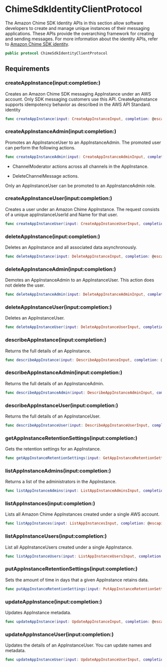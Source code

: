 # ChimeSdkIdentityClientProtocol

The Amazon Chime SDK Identity APIs in this section allow software developers to create and manage unique instances of their messaging applications. These APIs provide the overarching framework for creating and sending messages. For more information about the identity APIs, refer to [Amazon Chime SDK identity](https://docs.aws.amazon.com/chime/latest/APIReference/API_Operations_Amazon_Chime_SDK_Identity.html).

``` swift
public protocol ChimeSdkIdentityClientProtocol 
```

## Requirements

### createAppInstance(input:completion:)

Creates an Amazon Chime SDK messaging AppInstance under an AWS account. Only SDK messaging customers use this API. CreateAppInstance supports idempotency behavior as described in the AWS API Standard. identity

``` swift
func createAppInstance(input: CreateAppInstanceInput, completion: @escaping (ClientRuntime.SdkResult<CreateAppInstanceOutputResponse, CreateAppInstanceOutputError>) -> Void)
```

### createAppInstanceAdmin(input:completion:)

Promotes an AppInstanceUser to an AppInstanceAdmin. The promoted user can perform the following actions.

``` swift
func createAppInstanceAdmin(input: CreateAppInstanceAdminInput, completion: @escaping (ClientRuntime.SdkResult<CreateAppInstanceAdminOutputResponse, CreateAppInstanceAdminOutputError>) -> Void)
```

  - ChannelModerator actions across all channels in the AppInstance.

  - DeleteChannelMessage actions.

Only an AppInstanceUser can be promoted to an AppInstanceAdmin role.

### createAppInstanceUser(input:completion:)

Creates a user under an Amazon Chime AppInstance. The request consists of a unique appInstanceUserId and Name for that user.

``` swift
func createAppInstanceUser(input: CreateAppInstanceUserInput, completion: @escaping (ClientRuntime.SdkResult<CreateAppInstanceUserOutputResponse, CreateAppInstanceUserOutputError>) -> Void)
```

### deleteAppInstance(input:completion:)

Deletes an AppInstance and all associated data asynchronously.

``` swift
func deleteAppInstance(input: DeleteAppInstanceInput, completion: @escaping (ClientRuntime.SdkResult<DeleteAppInstanceOutputResponse, DeleteAppInstanceOutputError>) -> Void)
```

### deleteAppInstanceAdmin(input:completion:)

Demotes an AppInstanceAdmin to an AppInstanceUser. This action does not delete the user.

``` swift
func deleteAppInstanceAdmin(input: DeleteAppInstanceAdminInput, completion: @escaping (ClientRuntime.SdkResult<DeleteAppInstanceAdminOutputResponse, DeleteAppInstanceAdminOutputError>) -> Void)
```

### deleteAppInstanceUser(input:completion:)

Deletes an AppInstanceUser.

``` swift
func deleteAppInstanceUser(input: DeleteAppInstanceUserInput, completion: @escaping (ClientRuntime.SdkResult<DeleteAppInstanceUserOutputResponse, DeleteAppInstanceUserOutputError>) -> Void)
```

### describeAppInstance(input:completion:)

Returns the full details of an AppInstance.

``` swift
func describeAppInstance(input: DescribeAppInstanceInput, completion: @escaping (ClientRuntime.SdkResult<DescribeAppInstanceOutputResponse, DescribeAppInstanceOutputError>) -> Void)
```

### describeAppInstanceAdmin(input:completion:)

Returns the full details of an AppInstanceAdmin.

``` swift
func describeAppInstanceAdmin(input: DescribeAppInstanceAdminInput, completion: @escaping (ClientRuntime.SdkResult<DescribeAppInstanceAdminOutputResponse, DescribeAppInstanceAdminOutputError>) -> Void)
```

### describeAppInstanceUser(input:completion:)

Returns the full details of an AppInstanceUser.

``` swift
func describeAppInstanceUser(input: DescribeAppInstanceUserInput, completion: @escaping (ClientRuntime.SdkResult<DescribeAppInstanceUserOutputResponse, DescribeAppInstanceUserOutputError>) -> Void)
```

### getAppInstanceRetentionSettings(input:completion:)

Gets the retention settings for an AppInstance.

``` swift
func getAppInstanceRetentionSettings(input: GetAppInstanceRetentionSettingsInput, completion: @escaping (ClientRuntime.SdkResult<GetAppInstanceRetentionSettingsOutputResponse, GetAppInstanceRetentionSettingsOutputError>) -> Void)
```

### listAppInstanceAdmins(input:completion:)

Returns a list of the administrators in the AppInstance.

``` swift
func listAppInstanceAdmins(input: ListAppInstanceAdminsInput, completion: @escaping (ClientRuntime.SdkResult<ListAppInstanceAdminsOutputResponse, ListAppInstanceAdminsOutputError>) -> Void)
```

### listAppInstances(input:completion:)

Lists all Amazon Chime AppInstances created under a single AWS account.

``` swift
func listAppInstances(input: ListAppInstancesInput, completion: @escaping (ClientRuntime.SdkResult<ListAppInstancesOutputResponse, ListAppInstancesOutputError>) -> Void)
```

### listAppInstanceUsers(input:completion:)

List all AppInstanceUsers created under a single AppInstance.

``` swift
func listAppInstanceUsers(input: ListAppInstanceUsersInput, completion: @escaping (ClientRuntime.SdkResult<ListAppInstanceUsersOutputResponse, ListAppInstanceUsersOutputError>) -> Void)
```

### putAppInstanceRetentionSettings(input:completion:)

Sets the amount of time in days that a given AppInstance retains data.

``` swift
func putAppInstanceRetentionSettings(input: PutAppInstanceRetentionSettingsInput, completion: @escaping (ClientRuntime.SdkResult<PutAppInstanceRetentionSettingsOutputResponse, PutAppInstanceRetentionSettingsOutputError>) -> Void)
```

### updateAppInstance(input:completion:)

Updates AppInstance metadata.

``` swift
func updateAppInstance(input: UpdateAppInstanceInput, completion: @escaping (ClientRuntime.SdkResult<UpdateAppInstanceOutputResponse, UpdateAppInstanceOutputError>) -> Void)
```

### updateAppInstanceUser(input:completion:)

Updates the details of an AppInstanceUser. You can update names and metadata.

``` swift
func updateAppInstanceUser(input: UpdateAppInstanceUserInput, completion: @escaping (ClientRuntime.SdkResult<UpdateAppInstanceUserOutputResponse, UpdateAppInstanceUserOutputError>) -> Void)
```
